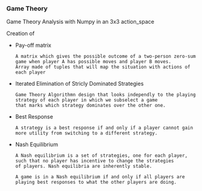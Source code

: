 

### Game Theory 

Game Theory Analysis with Numpy in an 3x3 action_space 

Creation of 

* Pay-off matrix  

      A matrix which gives the possible outcome of a two-person zero-sum game when player A has possible moves and player B moves.
      Array made of tuples that will map the situation with actions of each player 

* Iterated Elimination of Stricly Dominated Strategies 

      Game Theory Algorithmn design that looks independly to the playing strategy of each player in which we subselect a game
      that marks which strategy dominates over the other one. 

* Best Response

      A strategy is a best response if and only if a player cannot gain more utility from switching to a different strategy.

* Nash Equilibrium 

      A Nash equilibrium is a set of strategies, one for each player, such that no player has incentive to change the strategies
      of players. Nash equilibria are inherently stable.
      
      A game is in a Nash equilibrium if and only if all players are playing best responses to what the other players are doing.
      
      
